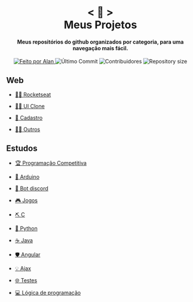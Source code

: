 <!-- Titulo -->

<h1 align="center">
    < 📖 > <br>
    Meus Projetos
</h1>
  
<!-- Subtitulo -->

<h4 align="center">
  Meus repositórios do github organizados por categoria, para uma navegação mais fácil.
</h4>

<!-- Github Badges -->

<p align="center">
  <a href="https://github.com/nerd0000">
    <img alt="Feito por Alan" src="https://img.shields.io/badge/made%20by-Alan-8743CC">
  </a>
  <img alt="Último Commit" src="https://img.shields.io/github/last-commit/Nerd0000/Meus-Projetos">
  <img alt="Contribuidores" src="https://img.shields.io/github/contributors/Nerd0000/Meus-Projetos">
  <img alt="Repository size" src="https://img.shields.io/github/repo-size/Nerd0000/Meus-Projetos.svg">
</p>

<!-- Categorias -->

## Web

- [👨‍🚀 Rocketseat](./src/rocket.md)

- [🐱‍💻 UI Clone](./src/ui%20clone.md)

- [👥 Cadastro](./src/crud.md)

- [🐱‍👤 Outros](./src/outros.md)

## Estudos

- [🏆 Programação Competitiva](https://github.com/Nerd0000/programacao-competitiva)

- [🔩 Arduino](https://www.tinkercad.com/users/7kbRcmKM7hu-nerd0000?category=circuits&sort=likes&view_mode=default)
    
- [🐀 Bot discord](https://github.com/Nerd0000/Player-discord-bot)
    
- [🎮 Jogos](https://github.com/Nerd0000/Desenvolvimento-de-jogos)
    
- [⛏ C](https://github.com/Nerd0000/Estudos-em-C)
    
- [🐍 Python](https://github.com/Nerd0000/Aprendendo-python)

- [☕ Java](./src/java.md)
    
- [🛡️ Angular](https://github.com/Nerd0000/Listagem-cursos)

- [💡 Ajax](https://github.com/Nerd0000/Ajax)
    
- [🌐 Testes](https://github.com/Nerd0000/Web)
       
- [💻 Lógica de programação](https://github.com/Nerd0000/Logica-com-Portugol)
